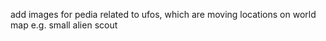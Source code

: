 add images for pedia related to ufos, which are moving locations on world map e.g. small alien scout